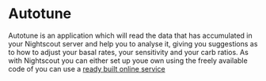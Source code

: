# Autotune

Autotune is an application which will read the data that has accumulated in your Nightscout server and help you to analyse it, giving you suggestions as to how to adjust your basal rates, your sensitivity and your carb ratios. As with Nightscout you can either set up youe own using the freely available code of you can use a [ready built online service](https://autotuneweb.azurewebsites.net/)


